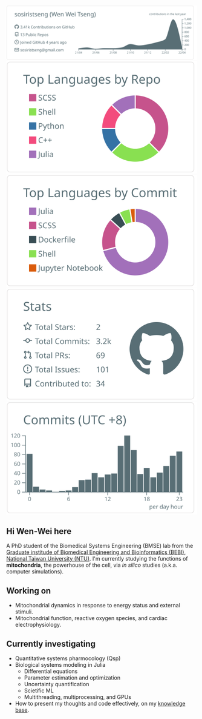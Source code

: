 ![](https://github.com/sosiristseng/sosiristseng/raw/main/profile-summary-card-output/default/0-profile-details.svg)
![](https://github.com/sosiristseng/sosiristseng/raw/main/profile-summary-card-output/default/1-repos-per-language.svg)
![](https://github.com/sosiristseng/sosiristseng/raw/main/profile-summary-card-output/default/2-most-commit-language.svg)
![](https://github.com/sosiristseng/sosiristseng/raw/main/profile-summary-card-output/default/3-stats.svg)
![](https://github.com/sosiristseng/sosiristseng/raw/main/profile-summary-card-output/default/4-productive-time.svg)

## Hi Wen-Wei here

A PhD student of the Biomedical Systems Engineering (BMSE) lab from the [Graduate institude of Biomedical Engineering and Bioinformatics (BEBI)](http://www.bebi.ntu.edu.tw/web/index/index.jsp), [National Taiwan University (NTU)](https://www.ntu.edu.tw). I'm currently studying the functions of **mitochondria**, the powerhouse of the cell, via _in silico_ studies  (a.k.a. computer simulations).

## Working on

* Mitochondrial dynamics in response to energy status and external stimuli.
* Mitochondrial function, reactive oxygen species, and cardiac electrophysiology.

## Currently investigating

* Quantitative systems pharmocology (Qsp)
* Biological systems modeling in Julia
  * Differential equations
  * Parameter estimation and optimization
  * Uncertainty quantification
  * Scietific ML
  * Multithreading, multiprocessing, and GPUs
* How to present my thoughts and code effectively, on my [knowledge base](https://sosiristseng.github.io).
